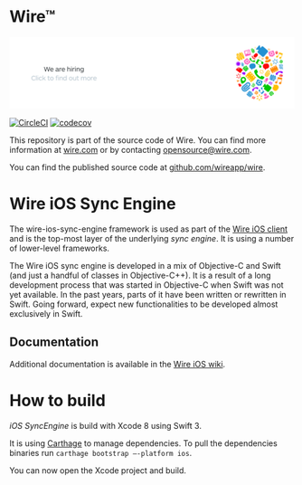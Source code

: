 # Wire™

[![Wire logo](https://github.com/wireapp/wire/blob/master/assets/header-small.png?raw=true)](https://wire.com/jobs/)


[![CircleCI](https://circleci.com/gh/wireapp/wire-ios-sync-engine.svg?style=shield)](https://circleci.com/gh/wireapp/wire-ios-sync-engine) [![codecov](https://codecov.io/gh/wireapp/wire-ios-sync-engine/branch/develop/graph/badge.svg)](https://codecov.io/gh/wireapp/wire-ios-sync-engine)

This repository is part of the source code of Wire. You can find more information at [wire.com](https://wire.com) or by contacting opensource@wire.com.

You can find the published source code at [github.com/wireapp/wire](https://github.com/wireapp/wire).

# Wire iOS Sync Engine

The wire-ios-sync-engine framework is used as part of the [Wire iOS client](http://github.com/wireapp/wire-ios) and is the top-most layer of the underlying *sync engine*. It is using a number of lower-level frameworks. 

The Wire iOS sync engine is developed in a mix of Objective-C and Swift (and just a handful of classes in Objective-C++). It is a result of a long development process that was started in Objective-C when Swift was not yet available. In the past years, parts of it have been written or rewritten in Swift. Going forward, expect new functionalities to be developed almost exclusively in Swift.

## Documentation
Additional documentation is available in the [Wire iOS wiki](https://github.com/wireapp/wire-ios/wiki).

# How to build

*iOS SyncEngine* is build with Xcode 8 using Swift 3.

It is using [Carthage](https://github.com/Carthage/Carthage) to manage dependencies. To pull the dependencies binaries run `carthage bootstrap —-platform ios`.

You can now open the Xcode project and build.
